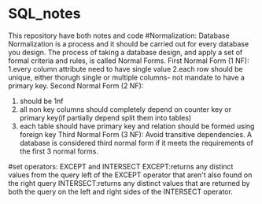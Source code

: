 # SQL_notes
This repository have both notes and code
#Normalization:
Database Normalization is a process and it should be carried out for every database you design. The process of taking a database design, and apply a set of formal criteria and rules, is called Normal Forms.
First Normal Form (1 NF):
1.every column attribute need to have single value 
2.each row should be unique, either thorugh single or multiple columns- not mandate to have a primary key.
Second Normal Form (2 NF):
1. should be 1nf
2. all non key columns should completely depend on counter key or primary key(if partially depend split them into tables)
3. each table should have primary key and relation should be formed using foreign key 
Third Normal Form (3 NF):
Avoid transitive dependencies.
A database is considered third normal form if it meets the requirements of the first 3 normal forms.

#set operators:
EXCEPT and INTERSECT
EXCEPT:returns any distinct values from the query left of the EXCEPT operator that aren't also found on the right query
INTERSECT:returns any distinct values that are returned by both the query on the left and right sides of the INTERSECT operator.
